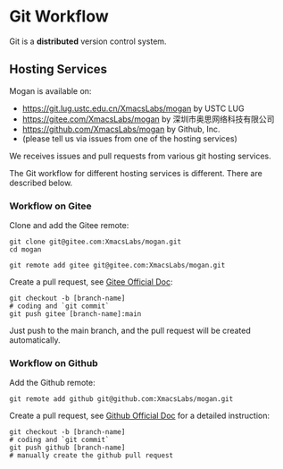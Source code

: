 # Git Workflow
Git is a **distributed** version control system.

## Hosting Services
Mogan is available on:
+ https://git.lug.ustc.edu.cn/XmacsLabs/mogan by USTC LUG
+ https://gitee.com/XmacsLabs/mogan by 深圳市奥思网络科技有限公司
+ https://github.com/XmacsLabs/mogan by Github, Inc.
+ (please tell us via issues from one of the hosting services)

We receives issues and pull requests from various git hosting services.

The Git workflow for different hosting services is different. There are described below.

### Workflow on Gitee
Clone and add the Gitee remote:
```
git clone git@gitee.com:XmacsLabs/mogan.git
cd mogan

git remote add gitee git@gitee.com:XmacsLabs/mogan.git
```

Create a pull request, see [Gitee Official Doc](https://gitee.com/help/articles/4346):
```
git checkout -b [branch-name]
# coding and `git commit`
git push gitee [branch-name]:main
```
Just push to the main branch, and the pull request will be created automatically.

### Workflow on Github
Add the Github remote:
```
git remote add github git@github.com:XmacsLabs/mogan.git
```

Create a pull request, see [Github Official Doc](https://docs.github.com/en/desktop/contributing-and-collaborating-using-github-desktop/working-with-your-remote-repository-on-github-or-github-enterprise/creating-an-issue-or-pull-request#creating-a-pull-request) for a detailed instruction:
```
git checkout -b [branch-name]
# coding and `git commit`
git push github [branch-name]
# manually create the github pull request
```
